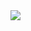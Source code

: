 
<!DOCTYPE html>
<html>
<head>
<title></title>
</head>
<body>

<img src="https://upload.wikimedia.org/wikipedia/fr/thumb/f/f7/Logo_SNCF_%282005%29.svg/1200px-Logo_SNCF_%282005%29.svg.png" usemap="#image-map">

</body>
</html>


